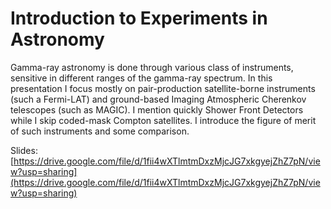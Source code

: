 # Introduction to Experiments in Astronomy

Gamma-ray astronomy is done through various class of instruments, sensitive in different ranges of the gamma-ray spectrum. In this presentation I focus mostly on pair-production satellite-borne instruments (such a Fermi-LAT) and ground-based Imaging Atmospheric Cherenkov telescopes (such as MAGIC). I mention quickly Shower Front Detectors while I skip coded-mask Compton satellites. I introduce the figure of merit of such instruments and some comparison.

Slides: [https://drive.google.com/file/d/1fii4wXTlmtmDxzMjcJG7xkgyejZhZ7pN/view?usp=sharing](https://drive.google.com/file/d/1fii4wXTlmtmDxzMjcJG7xkgyejZhZ7pN/view?usp=sharing)
